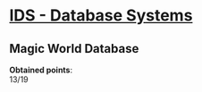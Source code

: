 # [IDS - Database Systems](https://www.fit.vut.cz/study/course/13296/)
## Magic World Database
**Obtained points**:<br>
13/19
